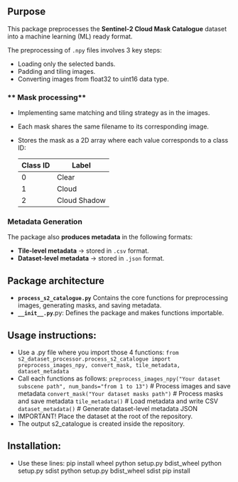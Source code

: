 ## Purpose
This package preprocesses the **Sentinel-2 Cloud Mask Catalogue** dataset into a machine learning (ML) ready format.  

The preprocessing of `.npy` files involves 3 key steps:
- Loading only the selected bands.
- Padding and tiling images.
- Converting images from float32 to uint16 data type.

### ** Mask processing**
- Implementing same matching and tiling strategy as in the images.
- Each mask shares the same filename to its corresponding image.
- Stores the mask as a 2D array where each value corresponds to a class ID:

    | Class ID | Label         |
    |----------|---------------|
    | 0        | Clear         |
    | 1        | Cloud         |
    | 2        | Cloud Shadow  |


### **Metadata Generation**  
The package also **produces metadata** in the following formats:  
- **Tile-level metadata** → stored in `.csv` format.
- **Dataset-level metadata** → stored in `.json` format.


## Package architecture
- **`process_s2_catalogue.py`** Contains the core functions for preprocessing images, generating masks, and saving metadata.
- **`__init__.py`**.py: Defines the package and makes functions importable.

## Usage instructions:
- Use a .py file where you import those 4 functions: `from s2_dataset_processor.process_s2_catalogue import preprocess_images_npy, convert_mask, tile_metadata, dataset_metadata`
- Call each functions as follows:
    `preprocess_images_npy("Your dataset subscene path", num_bands="from 1 to 13")`  # Process images and save metadata
    `convert_mask("Your dataset masks path")`  # Process masks and save metadata
    `tile_metadata()`  # Load metadata and write CSV
    `dataset_metadata()`  # Generate dataset-level metadata JSON
- IMPORTANT! Place the dataset at the root of the repository.
- The output s2_catalogue is created inside the repository.


## Installation:
- Use these lines:
pip install wheel
python setup.py bdist_wheel
python setup.py sdist
python setup.py bdist_wheel sdist
pip install



